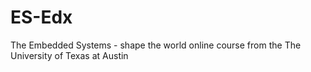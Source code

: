 # ES-Edx
The Embedded Systems - shape the world online course from the The University of Texas at Austin

